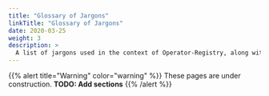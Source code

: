 ```yaml
---
title: "Glossary of Jargons"
linkTitle: "Glossary of Jargons"
date: 2020-03-25
weight: 3
description: >
  A list of jargons used in the context of Operator-Registry, along with their definitions.
---
```


{{% alert title="Warning" color="warning" %}}
These pages are under construction. **TODO: Add sections**
{{% /alert %}}
